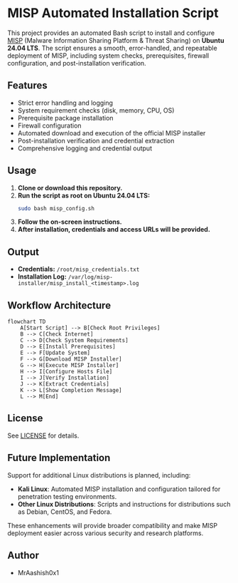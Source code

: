 # MISP Automated Installation Script

This project provides an automated Bash script to install and configure [MISP](https://www.misp-project.org/) (Malware Information Sharing Platform & Threat Sharing) on **Ubuntu 24.04 LTS**. The script ensures a smooth, error-handled, and repeatable deployment of MISP, including system checks, prerequisites, firewall configuration, and post-installation verification.

## Features
- Strict error handling and logging
- System requirement checks (disk, memory, CPU, OS)
- Prerequisite package installation
- Firewall configuration
- Automated download and execution of the official MISP installer
- Post-installation verification and credential extraction
- Comprehensive logging and credential output

## Usage
1. **Clone or download this repository.**
2. **Run the script as root on Ubuntu 24.04 LTS:**
   ```bash
   sudo bash misp_config.sh
   ```
3. **Follow the on-screen instructions.**
4. **After installation, credentials and access URLs will be provided.**

## Output
- **Credentials:** `/root/misp_credentials.txt`
- **Installation Log:** `/var/log/misp-installer/misp_install_<timestamp>.log`

## Workflow Architecture

```mermaid
flowchart TD
    A[Start Script] --> B[Check Root Privileges]
    B --> C[Check Internet]
    C --> D[Check System Requirements]
    D --> E[Install Prerequisites]
    E --> F[Update System]
    F --> G[Download MISP Installer]
    G --> H[Execute MISP Installer]
    H --> I[Configure Hosts File]
    I --> J[Verify Installation]
    J --> K[Extract Credentials]
    K --> L[Show Completion Message]
    L --> M[End]
```

## License
See [LICENSE](LICENSE) for details.

## Future Implementation

Support for additional Linux distributions is planned, including:
- **Kali Linux**: Automated MISP installation and configuration tailored for penetration testing environments.
- **Other Linux Distributions**: Scripts and instructions for distributions such as Debian, CentOS, and Fedora.

These enhancements will provide broader compatibility and make MISP deployment easier across various security and research platforms.

## Author
- MrAashish0x1
